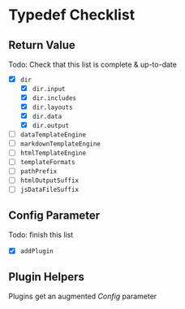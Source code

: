 # Typedef Checklist

## Return Value
Todo: Check that this list is complete & up-to-date
- [x] `dir`
    - [x] `dir.input`
    - [x] `dir.includes`
    - [x] `dir.layouts`
    - [x] `dir.data`
    - [x] `dir.output`
- [ ] `dataTemplateEngine`
- [ ] `markdownTemplateEngine`
- [ ] `htmlTemplateEngine`
- [ ] `templateFormats`
- [ ] `pathPrefix`
- [ ] `htmlOutputSuffix`
- [ ] `jsDataFileSuffix`

## Config Parameter
Todo: finish this list
- [x] `addPlugin`

## Plugin Helpers
Plugins get an augmented _Config_ parameter
